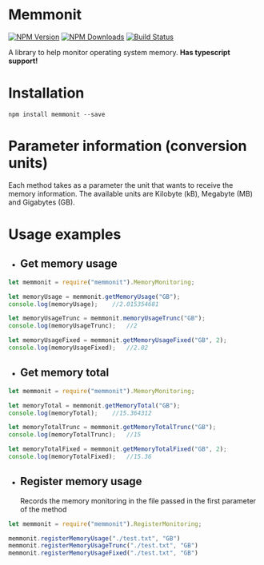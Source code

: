 # Memmonit
[![NPM Version][npm-image]][npm-url]
[![NPM Downloads][download-image]][download-url]
[![Build Status][build-status]][build-url]

A library to help monitor operating system memory. 
**Has typescript support!**


# Installation

```npm install memmonit --save```

# Parameter information (conversion units)

Each method takes as a parameter the unit that wants to receive the memory information.
The available units are Kilobyte (kB), Megabyte (MB) and Gigabytes (GB).

# Usage examples

* ## Get memory usage

```js
let memmonit = require("memmonit").MemoryMonitoring;

let memoryUsage = memmonit.getMemoryUsage("GB");
console.log(memoryUsage);    //2.015354681

let memoryUsageTrunc = memmonit.memoryUsageTrunc("GB");
console.log(memoryUsageTrunc);   //2

let memoryUsageFixed = memmonit.getMemoryUsageFixed("GB", 2);
console.log(memoryUsageFixed);   //2.02
 ```


* ## Get memory total

```js
let memmonit = require("memmonit").MemoryMonitoring;

let memoryTotal = memmonit.getMemoryTotal("GB");
console.log(memoryTotal);    //15.364312

let memoryTotalTrunc = memmonit.getMemoryTotalTrunc("GB");
console.log(memoryTotalTrunc);   //15

let memoryTotalFixed = memmonit.getMemoryTotalFixed("GB", 2);
console.log(memoryTotalFixed);   //15.36
```

* ## Register memory usage
    Records the memory monitoring in the file passed in the first parameter of the method

```js
let memmonit = require("memmonit").RegisterMonitoring;

memmonit.registerMemoryUsage("./test.txt", "GB")
memmonit.registerMemoryUsageTrunc("./test.txt", "GB")
memmonit.registerMemoryUsageFixed("./test.txt", "GB")
```

[npm-image]: https://img.shields.io/npm/v/memmonit.svg
[npm-url]: https://www.npmjs.com/package/memmonit
[build-status]: https://travis-ci.org/diegodamato/memmonit.svg?branch=master
[build-url]: https://travis-ci.org/diegodamato/memmonit
[download-image]: https://camo.githubusercontent.com/a2f229b65e01e97843365c61ba3023a4b01b16e3/68747470733a2f2f696d672e736869656c64732e696f2f6e706d2f646d2f7361666972612e737667
[download-url]: https://npmcharts.com/compare/memmonit?minimal=true